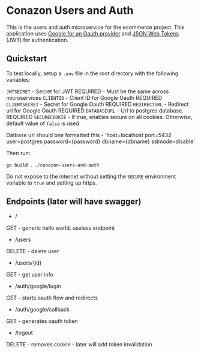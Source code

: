 # Conazon Users and Auth

This is the users and auth microservice for the ecommerce project. This application uses [Google for an Oauth provider](https://developers.google.com/identity/protocols/oauth2) and [JSON Web Tokens](https://jwt.io/) (JWT) for authentication.

## Quickstart

To test locally, setup a `.env` file in the root directory with the following variables:

`JWTSECRET` - Secret for JWT REQUIRED - Must be the same across microservices
`CLIENTID` - Client ID for Google Oauth REQUIRED
`CLIENTSECRET` - Secret for Google Oauth REQUIRED
`REDIRECTURL` - Redirect url for Google Oauth REQUIRED
`DATABASEURL` - Url to postgres database. REQUIRED
`SECURECOOKIE` - If true, enables secure on all cookies. Otherwise, default value of `false` is used

Datbase url should bne formatted this - 'host=localhost port=5432 user=postgres password={password} dbname={dbname} sslmode=disable'

Then run:

`go build .`
`./conazon-users-and-auth`

Do not expose to the internet without setting the `SECURE` environment variable to `true` and setting up https.

## Endpoints (later will have swagger)

- /

GET - generic hello world. useless endpoint

- /users

DELETE - delete user

- /users/{id}

GET - get user info

- /auth/google/login

GET - starts oauth flow and redirects

- /auth/google/callback

GET - generates oauth token

- /logout

DELETE - removes cookie - later will add token invalidation
